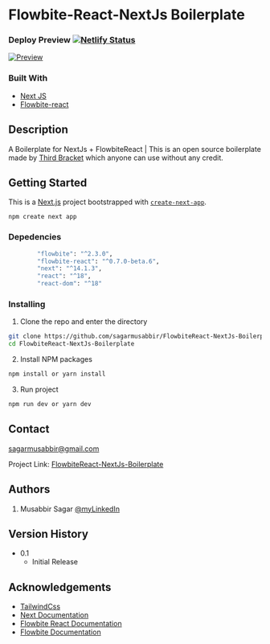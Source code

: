 # Flowbite-React-NextJs Boilerplate

### Deploy Preview [![Netlify Status](https://api.netlify.com/api/v1/badges/86293abd-0f1a-4a20-ac49-d9b07610d9a0/deploy-status)](https://app.netlify.com/sites/flowbite-react-nextjs-boilerplate/deploys)

[![Preview](/ss.png)](https://builder-io-agency.netlify.app)

### Built With

- [Next JS](https://nextjs.org/)
- [Flowbite-react](https://www.flowbite-react.com/)

## Description

A Boilerplate for NextJs + FlowbiteReact | This is an open source boilerplate made by [Third Bracket](https://www.thirdbracket.co.uk/) which anyone can use without any credit.

## Getting Started

This is a [Next.js](https://nextjs.org/) project bootstrapped with [`create-next-app`](https://github.com/vercel/next.js/tree/canary/packages/create-next-app).

```
npm create next app
```

### Depedencies

```bash
        "flowbite": "^2.3.0",
        "flowbite-react": "^0.7.0-beta.6",
        "next": "^14.1.3",
        "react": "^18",
        "react-dom": "^18"
```

### Installing

1. Clone the repo and enter the directory

```sh
git clone https://github.com/sagarmusabbir/FlowbiteReact-NextJs-Boilerplate.git
cd FlowbiteReact-NextJs-Boilerplate
```

2. Install NPM packages

```sh
npm install or yarn install
```

3. Run project

```sh
npm run dev or yarn dev
```

## Contact

sagarmusabbir@gmail.com

Project Link: [FlowbiteReact-NextJs-Boilerplate](https://github.com/sagarmusabbir/FlowbiteReact-NextJs-Boilerplate)

## Authors

1. Musabbir Sagar [@myLinkedIn](https://www.linkedin.com/in/musabbirsagar/)

## Version History

- 0.1
  - Initial Release

<!-- ## License

This project is licensed under the [Name] License - see the LICENSE.md file for details -->

## Acknowledgements

- [TailwindCss](https://www.tailwindcss.com)
- [Next Documentation](https://nextjs.org/docs)
- [Flowbite React Documentation](https://www.flowbite-react.com/docs/getting-started/introduction)
- [Flowbite Documentation](https://flowbite.com/docs/getting-started/introduction/)
